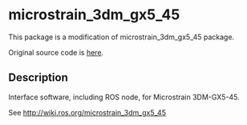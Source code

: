 # microstrain_3dm_gx5_45

This package is a modification of microstrain_3dm_gx5_45 package.

Original source code is [here](https://github.com/bsb808/microstrain_3dm_gx5_45).

## Description

Interface software, including ROS node, for Microstrain 3DM-GX5-45.


See http://wiki.ros.org/microstrain_3dm_gx5_45
